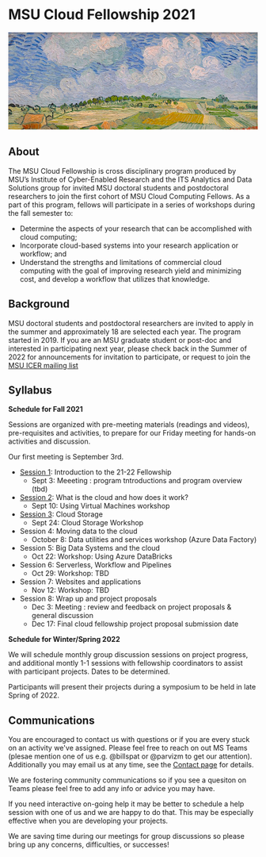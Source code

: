 # MSU Cloud Fellowship 2021

![Ebene_bei_Auvers_van_Gogh_1890](img/cropped_cloud_painting_Vincent_van_Gogh_Ebene_bei_Auvers_1890_Neue_Pinakothek_Munich.jpg)

## About

The MSU Cloud Fellowship is cross disciplinary program produced by MSU’s Institute of Cyber-Enabled Research and the ITS Analytics and Data Solutions group for invited MSU doctoral students and postdoctoral researchers to join the first cohort of MSU Cloud Computing Fellows.  As a part of this program, fellows will participate in a series of workshops during the fall semester to:

  * Determine the aspects of your research that can be accomplished with cloud computing;
  * Incorporate cloud-based systems into your research application or workflow; and
  * Understand the strengths and limitations of commercial cloud computing with the goal of improving research yield and minimizing cost, and develop a workflow that utilizes that knowledge.
 

## Background

MSU doctoral students and postdoctoral researchers are invited to apply in the summer and approximately 18 are selected each year.  The program started in 2019.   If you are an MSU graduate student or post-doc and interested in participating next year, please check back in the Summer of 2022 for announcements for invitation to participate, or request to join the [MSU ICER mailing list](https://icer.msu.edu/getting-latest-hpcc-updates)
  
## Syllabus 

**Schedule for Fall 2021**

Sessions are organized with pre-meeting materials (readings and videos), pre-requisites and activities, to prepare for our Friday meeting for hands-on activities and discussion.  

Our first meeting is September 3rd.  

 * [Session 1](session_introduction): Introduction to the 21-22 Fellowship
     * Sept 3: Meeeting : program tntroductions and program overview (tbd)
 * [Session 2](session_how_to_cloud): What is the cloud and how does it work?
    * Sept 10: Using Virtual Machines workshop 
 * [Session 3](session_cloud_storage): Cloud Storage
    * Sept 24: Cloud Storage Workshop 
 * Session 4: Moving data to the cloud
    * October 8: Data utilities and services workshop (Azure Data Factory)
 * Session 5: Big Data Systems and the cloud
    * Oct 22: Workshop: Using Azure DataBricks
 * Session 6: Serverless, Workflow and Pipelines
    * Oct 29: Workshop: TBD
 * Session 7: Websites and applications
    * Nov 12: Workshop: TBD
 * Session 8: Wrap up and project proposals
    * Dec 3: Meeting : review and feedback on project proposals & general discussion
    * Dec 17: Final cloud fellowship project proposal submission date

**Schedule for Winter/Spring 2022**

We will schedule monthly group discussion sessions on project progress, and additional montly 1-1 sessions with fellowship coordinators to assist with participant projects. Dates to be determined. 

Participants will present their projects during a symposium to be held in late Spring of 2022.  

## Communications

You are encouraged to contact us with questions or if you are every stuck on an activity we've assigned.  Please feel free to reach on out MS Teams (plesae mention one of us e.g. @billspat or @parvizm to get our attention).  Additionally you may email us at any time, see the [Contact page](contact.md) for details.   

We are fostering community communications so if you see a quesiton on Teams please feel free to add any info or advice you may have.    

If you need interactive on-going help it may be better to schedule a help session with one of us and we are happy to do that.   This may be especially effective when you are developing your projects.  

We are saving time during our meetings for group discussions so please bring up any concerns, difficulties, or successes! 

   